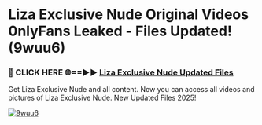 # Liza Exclusive Nude Original Videos 0nlyFans Leaked - Files Updated! (9wuu6)

<h3>🔴 CLICK HERE 🌐==►► <a href="https://tinyurl.com/5h6xmrr3" rel="nofollow">Liza Exclusive Nude Updated Files</a></h3>

Get Liza Exclusive Nude and all content. Now you can access all videos and pictures of Liza Exclusive Nude. New Updated Files 2025!

[![9wuu6](https://i.imgur.com/KVD873Z.gif)](https://tinyurl.com/5h6xmrr3)
